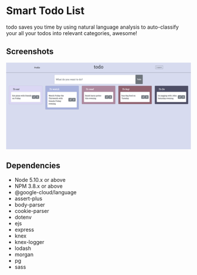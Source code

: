 # Smart Todo List
todo saves you time by using natural language analysis to auto-classify your all your todos into relevant categories, awesome!

## Screenshots

!["Homepage"](https://github.com/adamqkc/Midterm/blob/master/docs/homepage.png)

## Dependencies

- Node 5.10.x or above
- NPM 3.8.x or above
- @google-cloud/language
- assert-plus
- body-parser
- cookie-parser
- dotenv
- ejs
- express
- knex
- knex-logger
- lodash
- morgan
- pg
- sass
